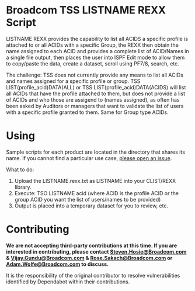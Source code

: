 # Broadcom TSS LISTNAME REXX Script
LISTNAME REXX provides the capability to list all ACIDS a specific profile is attached to or all ACIDs with a specific Group, the REXX then obtain the name assigned to each ACID and provides a complete list of ACID/Names in a single file output, then places the user into ISPF Edit mode to allow them to copy/paste the data, create a dataset, scroll using PF7/8, search, etc. 

The challenge:  TSS does not currently provide any means to list all ACIDs and names assigned for a specific profile or group.  TSS LIST(profile_acid)DATA(ALL) or TSS LIST(profile_acid)DATA(ACIDS) will list all ACIDs that have the profile attached to them, but does not provide a list of ACIDs and who those are assigend to (names assigned), as often has been asked by Auditors or managers that want to validate the list of users with a specific profile granted to them.  Same for Group type ACIDs.   

# Using
Sample scripts for each product are located in the directory that shares its name. If you cannot find a particular use case, [please open an issue](https://github.com/BroadcomMFD/broadcom-product-scripts/issues/new).

What to do:   
1.	Upload the LISTNAME.rexx.txt as LISTNAME into your CLIST/REXX library.
2.	Execute:  TSO LISTNAME acid  (where ACID is the profile ACID or the group ACID you want the list of users/names to be provided)          
3.	Output is placed into a temporary dataset for you to review, etc.   
 
  	
# Contributing
**We are not accepting third-party contributions at this time. If you are interested in contributing, please contact Steven.Hosie@Broadcom.com & Vijay.Gundu@Broadcom.com & Rose.Sakach@Broadcom.com or Adam.Wolfe@Broadcom.com to discuss.**

It is the responsibility of the original contributor to resolve vulnerabilities identified by Dependabot within their contributions.
